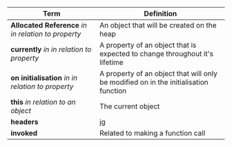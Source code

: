 

| Term | Definition |
| --- | --- |
| **Allocated Reference** *in in relation to property*| An object that will be created on the heap |
| **currently** *in in relation to property* | A property of an object that is expected to change throughout it's lifetime |
| **on initialisation** *in in relation to property* | A property of an object that will only be modified on in the initialisation function |
| **this** *in relation to an object* | The current object |
| **headers** | jg |
| **invoked** | Related to making a function call |
